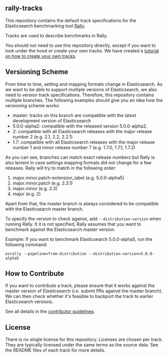 rally-tracks
------------

This repository contains the default track specifications for the Elasticsearch benchmarking tool [Rally](https://github.com/elastic/rally).

Tracks are used to describe benchmarks in Rally.

You should not need to use this repository directly, except if you want to look under the hood or create your own tracks. We have created a [tutorial on how to create your own tracks](https://esrally.readthedocs.io/en/latest/adding_benchmarks.html).

Versioning Scheme
-----------------

From time to time, setting and mapping formats change in Elasticsearch. As we want to be able to support multiple versions of Elasticsearch, we also need to version track specifications. Therefore, this repository contains multiple branches. The following examples should give you an idea how the versioning scheme works:

* master: tracks on this branch are compatible with the latest development version of Elasticsearch
* 5.0.0-alpha2: compatible with the released version 5.0.0-alpha2.
* 2: compatible with all Elasticsearch releases with the major release number 2 (e.g. 2.1, 2.2, 2.2.1)
* 1.7: compatible with all Elasticsearch releases with the major release number 1 and minor release number 7 (e.g. 1.7.0, 1.7.1, 1.7.2)

As you can see, branches can match exact release numbers but Rally is also lenient in case settings mapping formats did not change for a few releases. Rally will try to match in the following order:

1. major.minor.patch-extension_label (e.g. 5.0.0-alpha5)
2. major.minor.patch (e.g. 2.3.1)
3. major.minor (e.g. 2.3)
4. major (e.g. 2)

Apart from that, the master branch is always considered to be compatible with the Elasticsearch master branch.

To specify the version to check against, add `--distribution-version` when running Rally. It it is not specified, Rally assumes that you want to benchmark against the Elasticsearch master version. 

Example: If you want to benchmark Elasticsearch 5.0.0-alpha5, run the following command:

```
esrally --pipeline=from-distribution --distribution-version=5.0.0-alpha5
```

How to Contribute
-----------------

If you want to contribute a track, please ensure that it works against the master version of Elasticsearch (i.e. submit PRs against the master branch). We can then check whether it's feasible to backport the track to earlier Elasticsearch versions.
 
See all details in the [contributor guidelines](https://github.com/elastic/rally/blob/master/CONTRIBUTING.md).
 
License
-------
 
There is no single license for this repository. Licenses are chosen per track. They are typically licensed under the same terms as the source data. See the README files of each track for more details.